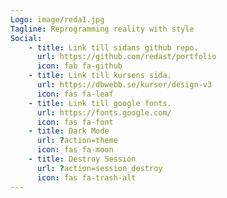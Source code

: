 ```yaml
---
Logo: image/reda1.jpg
Tagline: Reprogramming reality with style
Social:
    - title: Link till sidans github repo.
      url: https://github.com/redast/portfolio
      icon: fab fa-github
    - title: Link till kursens sida.
      url: https://dbwebb.se/kurser/design-v3
      icon: fas fa-leaf
    - title: Link till google fonts.
      url: https://fonts.google.com/
      icon: fas fa-font
    - title: Dark Mode
      url: ?action=theme
      icon: fas fa-moon
    - title: Destroy Session
      url: ?action=session_destroy
      icon: fas fa-trash-alt
---
```

